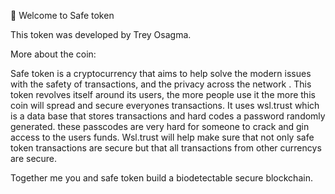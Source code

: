 👋 Welcome to Safe token

This token was developed by Trey Osagma.

More about the coin:

Safe token is a cryptocurrency that aims to help solve the modern issues with the safety of transactions, and the privacy across the network . This token revolves itself around its users, the more people use it the more this coin will spread and secure everyones transactions. It uses wsl.trust which is a data base that stores transactions and hard codes a password randomly generated. these passcodes are very hard for someone to crack and gin access to the users funds. Wsl.trust will help make sure that not only safe token transactions are secure but that all transactions from other currencys are secure.

Together me you and safe token build a biodetectable secure blockchain.
